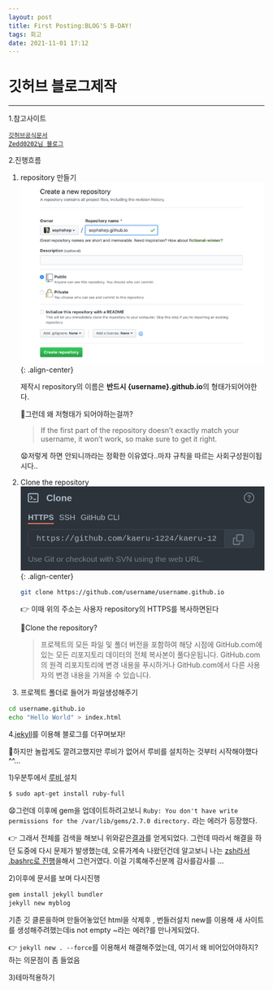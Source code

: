 ```yaml
---
layout: post
title: First Posting:BLOG'S B-DAY!
tags: 회고
date: 2021-11-01 17:12
---
```


# 깃허브 블로그제작

---

1.참고사이트

<a href="https://pages.github.com/" >`깃허브공식문서`</a>  
<a href="https://zeddios.tistory.com/1222">`Zedd0202님 블로그`</a>

2.진행흐름

1. repository 만들기  
   ![repository_ex](/re.png){: .align-center}

   제작시 repository의 이름은 <strong>반드시 {username}.github.io</strong>의 형태가되어야한다.

   🤔그런데 왜 저형태가 되어야하는걸까?

   > If the first part of the repository doesn’t exactly match your username, it won’t work, so make sure to get it right.

   😧저렇게 하면 안되니까라는 정확한 이유였다..마쟈 규칙을 따르는 사회구성원이됩시다..

2. Clone the repository  
   ![repository_ex2](/clone.png){: .align-center}

   ```zsh
   git clone https://github.com/username/username.github.io
   ```

   👉 이때 위의 주소는 사용자 repository의 HTTPS를 복사하면된다

   🤔Clone the repository?

   > 프로젝트의 모든 파일 및 폴더 버전을 포함하여 해당 시점에 GitHub.com에 있는 모든 리포지토리 데이터의 전체 복사본이 풀다운됩니다. GitHub.com의 원격 리포지토리에 변경 내용을 푸시하거나 GitHub.com에서 다른 사용자의 변경 내용을 가져올 수 있습니다.

3. 프로젝트 폴더로 들어가 파일생성해주기

```zsh
cd username.github.io
echo "Hello World" > index.html
```

4.<a href="https://jekyllrb-ko.github.io/docs/">jekyll</a>를 이용해 블로그를 더꾸며보자!

🤔하지만 놀랍게도 깔려고했지만 루비가 없어서 루비를 설치하는 것부터 시작해야했다 ^^...

1)우분투에서 <a href="https://www.ruby-lang.org/ko/documentation/installation/"> 루비 </a>설치

```zsh
$ sudo apt-get install ruby-full
```

😧그런데 이후에 gem을 업데이트하려고보니 <hilight> `Ruby: You don't have write permissions for the /var/lib/gems/2.7.0 directory.` 라는 에러가 등장했다.

👉 그래서 전체를 검색을 해보니 위와같은<a href="https://int-i.github.io/linux/2020-09-07/ruby-no-permission/">결과</a>를 얻게되었다. 그런데 따라서 해결을 하던 도중에 다시 문제가 발생했는데, 오류가계속 나왔던건데 알고보니 나는 <a href="https://goyunji.tistory.com/23">zsh라서 .bashrc로 진행</a>을해서 그런거였다. 이걸 기록해주신분께 감사를감사를 ...

2)이후에 문서를 보며 다시진행

```zsh
gem install jekyll bundler
jekyll new myblog
```

기존 깃 클론을하며 만들어놓았던 html을 삭제후 , 번들러설치 new를 이용해 새 사이트를 생성해주려했는데is not empty ~라는 에러?를 만나게되었다.

👉 `jekyll new . --force`를 이용해서 해결해주었는데, 여기서 왜 비어있어야하지?하는 의문점이 좀 들었음

3)테마적용하기
